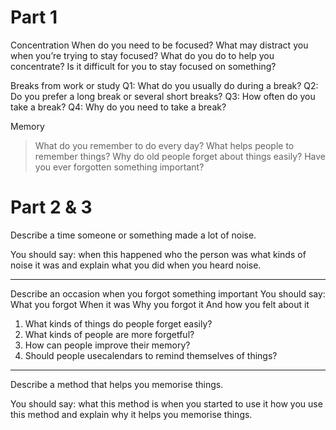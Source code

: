 Part 1
======

Concentration
When do you need to be focused?
What may distract you when you’re trying to stay focused?
What do you do to help you concentrate?
Is it difficult for you to stay focused on something?

Breaks from work or study
Q1: What do you usually do during a break?
Q2: Do you prefer a long break or several short breaks?
Q3: How often do you take a break?
Q4: Why do you need to take a break?


Memory
> What do you remember to do every day?
> What helps people to remember things?
> Why do old people forget about things easily?
> Have you ever forgotten something important?

Part 2 & 3
===========

Describe a time someone or something made a lot of noise.

You should say:
when this happened
who the person was
what kinds of noise it was
and explain what you did when you heard noise.


---

Describe an occasion when you forgot something important
You should say:
What you forgot
When it was
Why you forgot it
And how you felt about it

1) What kinds of things do people forget easily?
2) What kinds of people are more forgetful?
3) How can people improve their memory?
4) Should people usecalendars to remind themselves of things?

---

Describe a method that helps you memorise things.

You should say:
what this method is
when you started to use it
how you use this method
and explain why it helps you memorise things.
